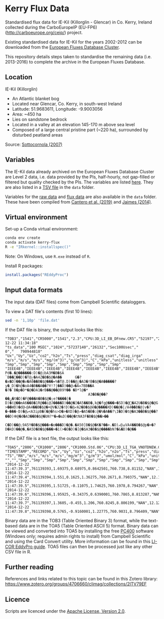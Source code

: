 # Kerry Flux Data

Standardised flux data for IE-Kil (Killorglin - Glencar) in Co. Kerry, Ireland collected during the CarboEuropeIP (EU-FP6) (<http://carboeurope.org/ceip/>) project.

Existing standardised data for IE-Kil for the years 2002-2012 can be downloaded from the [European Fluxes Database Cluster](http://www.europe-fluxdata.eu).

This repository details steps taken to standardise the remaining data (i.e. 2013-2016) to complete the archive in the European Fluxes Database.

## Location

IE-Kil (Killorglin)

- An Atlantic blanket bog
- Located near Glencar, Co. Kerry, in south-west Ireland
- Latitude: 51.9683611, Longitude: -9.9003056
- Area: ~450 ha
- Lies on sandstone bedrock
- Located in a valley at an elevation 145-170 m above sea level
- Composed of a large central pristine part (~220 ha), surrounded by disturbed peatland areas

Source: [Sottocornola (2007)](https://www.ucc.ie/en/media/research/hydromet/SottocornolaThesis.2007.pdf)

## Variables

The IE-Kil data already archived on the European Fluxes Database Cluster are Level 2 data, i.e. data provided by the PIs, half-hourly, not gap-filled or filtered but quality checked by the PIs.
The variables are listed [here](http://www.europe-fluxdata.eu/home/guidelines/obtaining-data/variables-and-formats).
They are also listed in a [TSV file](data/europe_fluxdata_variables.tsv) in the `data` folder.

Variables for the [raw data](data/ts_data_variables.tsv) and [flux data](data/flux_variables.tsv) are also available in the `data` folder.
These have been compiled from [Cantero et al. (2019)](https://doi.org/10.5281/zenodo.3187482) and [Jaimes (2014)](https://scholarworks.utep.edu/open_etd/1263).

## Virtual environment

Set-up a Conda virtual environment:

```sh
conda env create
conda activate kerry-flux
R -e "IRkernel::installspec()"
```

Note: On Windows, use `R.exe` instead of `R`.

Install R packages:

```r
install.packages("REddyProc")
```

## Input data formats

The input data (DAT files) come from Campbell Scientific dataloggers.

To view a DAT file's contents (first 10 lines):

```sh
sed -n '1,10p' 'file.dat'
```

If the DAT file is binary, the output looks like this:

```text
"TOB3","1541","CR5000","1541","2.3","CPU:3D_LI_EB_DFnew.CR5","52197","2014-12-22 11:34:18"
"ts_data","100 MSEC","1024","57237140","26132","Sec100Usec","           0","   790944810"
"Ux","Uy","Uz","co2","h2o","Ts","press","diag_csat","diag_irga"
"m/s","m/s","m/s","mg/(m^3)","g/(m^3)","C","kPa","unitless","unitless"
"Smp","Smp","Smp","Smp","Smp","Smp","Smp","Smp","Smp"
"IEEE4B","IEEE4B","IEEE4B","IEEE4B","IEEE4B","IEEE4B","IEEE4B","IEEE4B","IEEE4B"                                                       
Pd�.�@������:D)�@ݿbA3M�B�$A
`B��󷾩��D)�T@ݟ�A4Z�B�$@�A��      G�?�x�D)��@�v�A6��B�$@���=%�T@.D)��@ݞ�A3�!B�$@�A�����?y�_D)�h@�oA4�B��A��?Ұ!?|��D)��@ޢ�A=7BB��A
�?�`B�p�D*�@�DA1�rB��@��@89Y�� �D*l@�*
                                      A3�B�@��?��ؾ�t�D)�F@���A�B�$@�;e?����|�   D)�(@��mA6��B�1R@��i@J����D)��@�]�A5��B�,k@�fg@���>�SD)�@޷�A2U�B�$@�@G
>��WD)�d@ކ@A4��B�$@�+@V�Ϳ2�!D)�@ޗA2�B�$@ӗ�@����XD)��@�|/A4��B�@|v�?�~���-D)�@ޖ<A3ipB�(�@�hs>D�>�XD)�@ނ�A5�B�:@�%�A��?\I�D)�t@�A3��B�$@��?��D)֎@�d�A3��B�$@�bN?*�=�ȵD)��@�tNA3F�B�$@��>��
                                                                                           C�D)��@߸9A5Y�B�$@���>�o���D)�@�.�A50]B�$@�K�?��>.�D)ܩ@ތVA4��B�$@p�>�?D�kD)��@�,�A5D�B�$@���>�1(>�E�D)�]@�$A3�B�$@����bN?�&�D)�@��
```

If the DAT file is a text file, the output looks like this:

```text
"TOA5","2806","CR1000","2806","CR1000.Std.06","CPU:3D_LI_TGA_VNOTDNEW.CR1","21445","ts_data"
"TIMESTAMP","RECORD","Ux","Uy","Uz","co2","h2o","n2o","Ts","press","diag_csat","t_hmp","e_hmp"
"TS","RN","m/s","m/s","m/s","mg/m^3","g/m^3","umol/mol","C","kPa","unitless","C","kPa"
"","","Smp","Smp","Smp","Smp","Smp","Smp","Smp","Smp","Smp","Smp","Smp"
"2014-12-22 11:47:39.3",761139393,1.69375,0.68975,0.8642501,760.738,8.81152,"NAN",12.08542,99.28229,0,11.51643,1.219314
"2014-12-22 11:47:39.4",761139394,1.551,0.1625,1.36275,760.2671,8.790375,"NAN",12.10226,99.24676,0,11.51643,1.220242
"2014-12-22 11:47:39.5",761139395,1.51725,-0.11075,1.74625,760.1978,8.794267,"NAN",12.16629,99.24676,0,11.80331,1.2455
"2014-12-22 11:47:39.6",761139396,1.95925,-0.34375,0.6390001,760.7865,8.813287,"NAN",12.07193,99.24676,0,11.61206,1.227055
"2014-12-22 11:47:39.7",761139397,1.3605,-0.455,1.206,760.8245,8.806199,"NAN",12.12418,99.25624,0,11.70769,1.235777
"2014-12-22 11:47:39.8",761139398,0.5765,-0.9160001,1.22775,760.9031,8.796409,"NAN",12.12582,99.22072,0,11.70769,1.236716
```

Binary data are in the TOB3 (Table Oriented Binary 3) format, while the text-based data are in the TOA5 (Table Oriented ASCII 5) format.
Binary data can be viewed and converted into TOA5 by installing the free [PC400](https://www.campbellsci.eu/pc400) software (Windows only; requires admin rights to install) from Campbell Scientific and using the Card Convert utility.
More information can be found in this [LI-COR EddyPro guide](https://www.licor.com/env/support/EddyPro/topics/processing-ascii-and-tob1-files.html#PreparingrawfluxdataloggedbyaCampbellDataloggerforprocessing).
TOA5 files can then be processed just like any other CSV file in R.

## Further reading

References and links related to this topic can be found in this Zotero library:
<https://www.zotero.org/groups/4706660/climag/collections/2ITV79EF>

## Licence

Scripts are licenced under the [Apache License, Version 2.0](https://www.apache.org/licenses/LICENSE-2.0).
